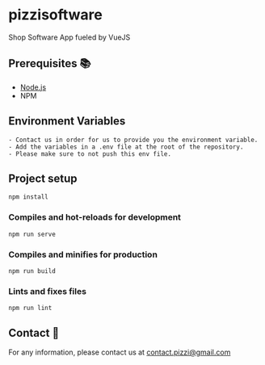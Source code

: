 # pizzisoftware

Shop Software App fueled by VueJS

## Prerequisites 📚

- [Node.js](https://nodejs.org/en/download/package-manager/)
- NPM

## Environment Variables

```
- Contact us in order for us to provide you the environment variable.
- Add the variables in a .env file at the root of the repository.
- Please make sure to not push this env file.
```

## Project setup

```
npm install
```

### Compiles and hot-reloads for development

```
npm run serve
```

### Compiles and minifies for production

```
npm run build
```

### Lints and fixes files

```
npm run lint
```

## Contact 📩

For any information, please contact us at contact.pizzi@gmail.com
